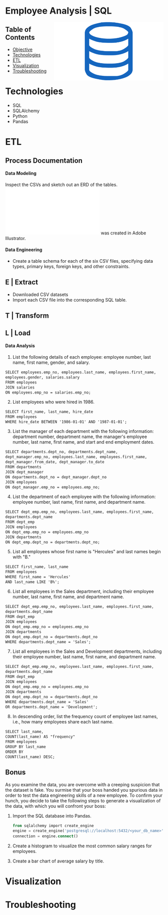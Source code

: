 # Employee Analysis | SQL

<img src="***EmployeeSQL***/sql.png" width=350px align=right>

## Table of Contents
* [Objective](#Objective)
* [Technologies](#Technologies)
* [ETL](#ETL)
* [Visualization](#Visualization)
* [Troubleshooting](#Troubleshooting)

# Technologies
* SQL
* SQLAlchemy
* Python
* Pandas

# ETL
## Process Documentation

#### Data Modeling
Inspect the CSVs and sketch out an ERD of the tables. ![ERD Table](***EmployeeSQL***/db_map.pdf) was created in Adobe Illustrator.

#### Data Engineering
* Create a table schema for each of the six CSV files, specifying data types, primary keys, foreign keys, and other constraints.


## E | Extract
* Downloaded CSV datasets
* Import each CSV file into the corresponding SQL table.

## T | Transform

## L | Load





#### Data Analysis

1. List the following details of each employee: employee number, last name, first name, gender, and salary.

```
SELECT employees.emp_no, employees.last_name, employees.first_name, employees.gender, salaries.salary
FROM employees
JOIN salaries
ON employees.emp_no = salaries.emp_no;
```

2. List employees who were hired in 1986.

```
SELECT first_name, last_name, hire_date 
FROM employees
WHERE hire_date BETWEEN '1986-01-01' AND '1987-01-01';
```

3. List the manager of each department with the following information: department number, department name, the manager's employee number, last name, first name, and start and end employment dates.

```
SELECT departments.dept_no, departments.dept_name, dept_manager.emp_no, employees.last_name, employees.first_name, dept_manager.from_date, dept_manager.to_date
FROM departments
JOIN dept_manager
ON departments.dept_no = dept_manager.dept_no
JOIN employees
ON dept_manager.emp_no = employees.emp_no;
```

4. List the department of each employee with the following information: employee number, last name, first name, and department name.

```
SELECT dept_emp.emp_no, employees.last_name, employees.first_name, departments.dept_name
FROM dept_emp
JOIN employees
ON dept_emp.emp_no = employees.emp_no
JOIN departments
ON dept_emp.dept_no = departments.dept_no;
```


5. List all employees whose first name is "Hercules" and last names begin with "B."

```
SELECT first_name, last_name
FROM employees
WHERE first_name = 'Hercules'
AND last_name LIKE 'B%';

```

6. List all employees in the Sales department, including their employee number, last name, first name, and department name.

```
SELECT dept_emp.emp_no, employees.last_name, employees.first_name, departments.dept_name
FROM dept_emp
JOIN employees
ON dept_emp.emp_no = employees.emp_no
JOIN departments
ON dept_emp.dept_no = departments.dept_no
WHERE departments.dept_name = 'Sales';
```

7. List all employees in the Sales and Development departments, including their employee number, last name, first name, and department name.

```
SELECT dept_emp.emp_no, employees.last_name, employees.first_name, departments.dept_name
FROM dept_emp
JOIN employees
ON dept_emp.emp_no = employees.emp_no
JOIN departments
ON dept_emp.dept_no = departments.dept_no
WHERE departments.dept_name = 'Sales' 
OR departments.dept_name = 'Development';
```

8. In descending order, list the frequency count of employee last names, i.e., how many employees share each last name.

```
SELECT last_name,
COUNT(last_name) AS "frequency"
FROM employees
GROUP BY last_name
ORDER BY
COUNT(last_name) DESC;
```

## Bonus

As you examine the data, you are overcome with a creeping suspicion that the dataset is fake. You surmise that your boss handed you spurious data in order to test the data engineering skills of a new employee. To confirm your hunch, you decide to take the following steps to generate a visualization of the data, with which you will confront your boss:

1. Import the SQL database into Pandas. 

   ```sql
   from sqlalchemy import create_engine
   engine = create_engine('postgresql://localhost:5432/<your_db_name>')
   connection = engine.connect()
   ```

2. Create a histogram to visualize the most common salary ranges for employees.

3. Create a bar chart of average salary by title.


# Visualization

# Troubleshooting
